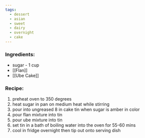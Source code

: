 ```yaml
---
tags:
  - dessert
  - asian
  - sweet
  - dairy
  - overnight
  - cake
---
```

### Ingredients:
- sugar - 1 cup
- [[Flan]]
- [[Ube Cake]]

### Recipe:
1. preheat oven to 350 degrees
2. heat sugar in pan on medium heat while stirring
3. pour into ungreased 8 in cake tin when sugar is amber in color
4. pour flan mixture into tin
5. pour ube mixture into tin
6. set tin in a bath of boiling water into the oven for 55-60 mins
7. cool in fridge overnight then tip out onto serving dish